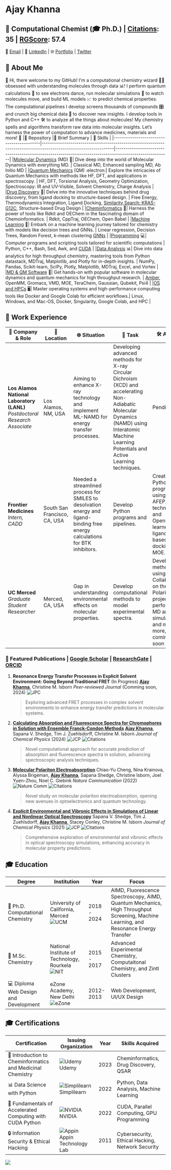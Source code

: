 # Ajay Khanna
## 🧪 Computational Chemist (🎓 Ph.D.) | [Citations](https://scholar.google.com/citations?user=qJM0sOIAAAAJ&hl=en): 35 | [RGScore](https://www.researchgate.net/profile/Ajay-Khanna-2): 57.4
  📩 [Email](mailto:akhanna2@ucmerced.edu) | 📝 [LinkedIn](https://www.linkedin.com/in/ajay-khanna/) | 🌐 [Portfolio](https://ajaykhanna.github.io//) | [Twitter](https://twitter.com/Samdig)

## 🌟 About Me
👋 Hi, there welcome to my GitHub! I'm a computational chemistry wizard 🧙‍♂️ obsessed with understanding molecules through data 📊! I perform quantum calculations 🤯 to see electrons dance, run molecular simulations 🔬 to watch molecules move, and build ML models 📈 to predict chemical properties. The computational pipelines I develop screens thousands of compounds 🎛️ and crunch big chemical data 📌 to discover new insights. I develop tools in Python and C++ 🛠️ to analyze all the things about molecules! My chemistry spells and algorithms transform raw data into molecular insights. Let’s harness the power of computation to advance medicines, materials and more! 🚀
|:briefcase: Repository |:page_with_curl: Brief Summary | 🔧 Skills |
|------------------------------------------|-----------------------------------------------------------------------------------------------------------------|--------------------------------------------------------------------------------------------------------|
|[Molecular Dynamics](https://github.com/Ajaykhanna/Molecular_Dynamics_101) (MD) 🚀| Dive deep into the world of Molecular Dynamics with everything MD. | Classical MD, Enhanced sampling MD, Ab Initio MD |
|[Quantum Mechanics](https://github.com/Ajaykhanna/Quantum_Mechanics_101) (QM) :electron:| Explore the intricacies of Quantum Mechanics with methods like HF, DFT, and applications in spectroscopy. | HF, DFT, Torsional Analysis, Geometry Optimization, Spectroscopy: IR and UV-Visible, Solvent Chemistry, Charge Analysis |
|[Drug Discovery](https://github.com/Ajaykhanna/drug_discovery) 💊| Delve into the innovative techniques behind drug discovery, from ligand docking to structure-based design. | Free Energy, Thermodynamics Integration, Ligand Docking, [Similarity Search: KRAS-G12C](https://github.com/Ajaykhanna/drug_discovery/blob/main/High_Throughput_Screening/custom_database_similarity_search.py), Structure-based Drug Design |
|[Cheminformatics](https://github.com/Ajaykhanna/Cheminformatics) 🧬| Harness the power of tools like Rdkit and OEChem in the fascinating domain of Chemoinformatics. | Rdkit, CppTraj, OEChem, Open Babel |
|[Machine Learning](https://github.com/Ajaykhanna/Machine_Learning_with_Chemistry) 🤖| Embark on a machine learning journey tailored for chemistry with models like decision trees and GNNs. | Linear regression, Decision Trees, Random Forest, k-mean clustering [GNNs](https://github.com/Ajaykhanna/Machine_Learning_with_Chemistry/tree/main/GNNs/generative_models_for_molecue_generation) |
|[Programming](https://github.com/Ajaykhanna/PythonProjects) 💻| Computer programs and scripting tools tailored for scientific computations | Python, C++, Bash, Sed, Awk, and [CUDA](https://github.com/Ajaykhanna/cuda_with_coffee) |
|[Data Analysis](https://github.com/Ajaykhanna/PythonProjects) 📊| Dive into data analytics for high throughput chemistry, mastering tools from Python datastack, MDTraj, Matplotlib, and Plotly for in-depth insights. | NumPy, Pandas, Scikit-learn, SciPy, Plotly, Matplotlib, MDTraj, Excel, and Vortex |
|[MD & QM Software](https://github.com/Ajaykhanna/PythonProjects) 🧮| Get hands-on with popular software in molecular dynamics and quantum mechanics for high throughput research. | [Amber](https://github.com/Ajaykhanna/Amber-Organic-Solvent-Box), OpenMM, Gromacs, VMD, MOE, TeraChem, Gaussian, Qubekit, Psi4 |
|[OS and HPCs](https://github.com/Ajaykhanna/PythonProjects) 🖥️| Master operating systems and high-performance computing tools like Docker and Google Colab for efficient workflows.| Linux, Windows, and Mac-OS, Docker, Singularity, Google Colab, and HPC |

## 💼 Work Experience
| 🏢 Company & Role | 📍 Location | 🌐 Situation | 🎯 Task | 🛠️ Action | 🌟 Result |
|-------------------|--------------------|--------------|---------|-----------|----------|
| **Los Alamos National Laboratory (LANL)** <br>*Postdoctoral Research Associate* | Los Alamos, NM, USA | Aiming to enhance X-ray technology and implement ML-NAMD for energy transfer processes. | Developing advanced methods for X-ray Circular Dichroism (XCD) and accelerating Non-Adiabatic Molecular Dynamics (NAMD) using Interatomic Machine Learning Potentials and Active Learning techniques. | Pending | Anticipatin advancements in X-ray technology and ML-NAMD ||
| **Frontier Medicines**<br>*Intern, CADD* | South San Francisco, CA, USA | Needed a streamlined process for SMILES to desolvation energy and ligand-binding free energy calculations for BTK inhibitors. | Develop Python programs and pipelines. | Created Python programs using AFEP/TI techniques and OpenMM; learned ligand-based docking in MOE. | Streamlined ligand-binding free energy calculations. |
| **UC Merced**<br>*Graduate Student Researcher* | Merced, CA, USA | Gap in understanding environmental effects on molecular properties. | Develop computational methods to model experimental spectra. | Developed methods using AIMD, Collaborated on the Polariton project, performed MD and QM simulations and much more, coming soon | Full-stack UV-Visible Spectroscopy, Code development, hybrid QM/MM sampling methods,  Excitation Energy Transfer Processes|

### 🌟 Featured Publications | [Google Scholar](https://scholar.google.com/citations?user=qJM0sOIAAAAJ&hl=en) | [ResearchGate](https://www.researchgate.net/profile/Ajay-Khanna-2) | [ORCID](https://orcid.org/0000-0002-8313-1393)

1. **Resonance Energy Transfer Processes in Explicit Solvent Environment: Going Beyond Traditional FRET** (In Progress)
   <u>**Ajay Khanna**</u>, Christine M. Isborn
   *Peer-reviewed Journal* (Comming soon, 2024)
   ![JPC](https://img.shields.io/badge/-ongoing-193E4C?style=flat-square)
   
   > Exploring advanced FRET processes in complex solvent environments to enhance energy transfer predictions in molecular systems.

2. **[Calculating Absorption and Fluorescence Spectra for Chromophores in Solution with Ensemble Franck-Condon Methods](https://doi.org/10.1063/5.0217080)**
   <u>**Ajay Khanna**</u>, Sapana V. Shedge, Tim J. Zuehlsdorff, Christine M. Isborn
   *Journal of Chemical Physics* (2024)
   ![JCP](https://img.shields.io/badge/-J.%20Chem.%20Phys.-B31B1B?style=flat-square) ![Citations](https://img.shields.io/badge/Citations-2-brightgreen?style=flat-square)
   
   > Novel computational approach for accurate prediction of absorption and fluorescence spectra in solution, advancing spectroscopic analysis techniques.

3. **[Molecular Polariton Electroabsorption](https://www.nature.com/articles/s41467-022-35589-4)**
   Chiao-Yu Cheng, Nina Krainova, Alyssa Brigeman, <u>**Ajay Khanna**</u>, Sapana Shedge, Christine Isborn, Joel Yuen-Zhou, Noel C. Giebink
   *Nature Communication* (2022)
   ![Nature Comm](https://img.shields.io/badge/-Nature%20Comm.-004D40?style=flat-square) ![Citations](https://img.shields.io/badge/Citations-16-brightgreen?style=flat-square)
   
   > Novel study on molecular polariton electroabsorption, opening new avenues in optoelectronics and quantum technology.

4. **[Explicit Environmental and Vibronic Effects in Simulations of Linear and Nonlinear Optical Spectroscopy](https://pubs.aip.org/aip/jcp/article/154/8/084116/1062868/Explicit-environmental-and-vibronic-effects-in)**
   Sapana V. Shedge, Tim J. Zuehlsdorff, <u>**Ajay Khanna**</u>, Stacey Conley, Christine M. Isborn
   *Journal of Chemical Physics* (2021)
   ![JCP](https://img.shields.io/badge/-J.%20Chem.%20Phys.-B31B1B?style=flat-square) ![Citations](https://img.shields.io/badge/Citations-15-brightgreen?style=flat-square)
   
   > Comprehensive exploration of environmental and vibronic effects in optical spectroscopy simulations, enhancing accuracy in molecular property predictions.


## 🎓 Education
| Degree | Institution | Year | Focus |
|--------|-------------|------|-------|
| 🔬 Ph.D. <br>Computational Chemistry | University of California, Merced<br>![UCM](https://img.shields.io/badge/-UC%20Merced-002856?style=flat-square&logo=data:image/png;base64,iVBORw0KGgoAAAANSUhEUgAAAAsAAAAOCAYAAAD5YeaVAAAACXBIWXMAAAsTAAALEwEAmpwYAAAAAXNSR0IArs4c6QAAAARnQU1BAACxjwv8YQUAAAC/SURBVHgBhVHLDcIwDH0uESdG6AhF4sgGZQVWaDsCI8AGZQVWgA0YgQNHkECiPJ9LWtGq6kOWndiO/WwrpRQFbO2Tic8ombHg1J0jwXHSZ4EDixWnbaWWBSzYqDB3YJ9jacG+EHjgTCYYghZaeXDLGRo4Q3+Yci6nt7GWQF/mhU1/sidCnlcNZEOmy/gZc1UBKW7PUKIKPZv7gSTb1Ofvz4xC2sLc2bYtpfiP+pOGVs6WdOGe99yBuhti2o2/TqB+5wUzWoQH5ZVbXwAAAABJRU5ErkJggg==) | 2018 - 2024 | AIMD, Fluorescence Spectroscopy, AIMD, Quantum Mechanics, High Throughput Screening, Machine Learning, and Resonance Energy Transfer |
| 🔬 M.Sc.<br>Chemistry | National Institute of Technology, Rourkela<br>![NIT](https://img.shields.io/badge/-NIT%20Rourkela-00529b?style=flat-square&logo=data:image/png;base64,iVBORw0KGgoAAAANSUhEUgAAAAsAAAAOCAYAAAD5YeaVAAAACXBIWXMAAAsTAAALEwEAmpwYAAAAAXNSR0IArs4c6QAAAARnQU1BAACxjwv8YQUAAADASURBVHgBhVHBDYMwDLRDhU/HQOqIjMAGMEK7QekGZQNG6AawARvABmWDjtB+kOek5JE0tbCUyHf2nW0qpSSFw/n6vGNpwc3ZvwR7TwwheBVcwrWnHJBlwbZW3xJanCVZcAF3nIp8p9XDWRaQGc6sDTEm8JhTNrBkx5G6NTBm1vfRZQUuvK9aQ/IB/qrBxwqGMYQ5ecLKvZ+bwEY2Qx3R1SvYVdp/yqVUz6ZYeVdKhXwRKzkY45D/2pK0OvJfTaB+7gmZ8oIJiJEb9AAAAABJRU5ErkJggg==) | 2015 - 2017 | Advanced Experimental Chemistry, Computaitonal Chemistry, and Zintl Clusters|
| 💻 Diploma<br> Web Design and Development | eZone Academy, New Delhi<br>![eZone](https://img.shields.io/badge/-eZone%20Academy-4CAF50?style=flat-square) | 2012-2013 | Web Development, UI/UX Design |
</details>

## 🎓 Certifications
| Certification | Issuing Organization | Year | Skills Acquired |
|---------------|----------------------|------|-----------------|
| 🧪 Introduction to Cheminformatics and Medicinal Chemistry | ![Udemy](https://img.shields.io/badge/-Udemy-EC5252?style=flat-square&logo=udemy&logoColor=white) Udemy | 2023 | Cheminformatics, Drug Discovery, QSAR |
| 📊 Data Science with Python | ![Simplilearn](https://img.shields.io/badge/-Simplilearn-0073AA?style=flat-square) Simplilearn | 2022 | Python, Data Analysis, Machine Learning |
| 🚀 Fundamentals of Accelerated Computing with CUDA Python | ![NVIDIA](https://img.shields.io/badge/-NVIDIA-76B900?style=flat-square&logo=nvidia&logoColor=white) NVIDIA | 2022 | CUDA, Parallel Computing, GPU Programming |
| 🔒 Information Security & Ethical Hacking | ![Appin](https://img.shields.io/badge/-Appin%20Technology-FF6B6B?style=flat-square) Appin Technology Lab | 2011 | Cybersecurity, Ethical Hacking, Network Security |

![](https://komarev.com/ghpvc/?username=Ajaykhanna&style=for-the-badge)